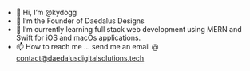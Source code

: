 - 👋 Hi, I’m @kydogg
- 👀 I’m the Founder of Daedalus Designs
- 🌱 I’m currently learning full stack web development using MERN and Swift for iOS and macOs applications.
- 📫 How to reach me ... send me an email @ contact@daedalusdigitalsolutions.tech 

<!---
kydogg/kydogg is a ✨ special ✨ repository because its `README.md` (this file) appears on your GitHub profile.
You can click the Preview link to take a look at your changes.
--->
